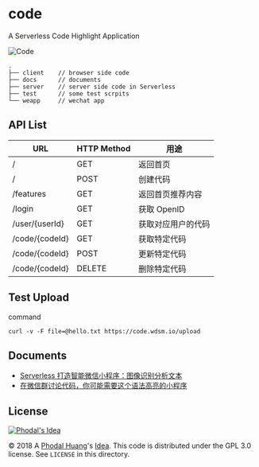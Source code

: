 # code

A Serverless Code Highlight Application

![Code](./docs/code.jpg)

```
.
├── client    // browser side code
├── docs      // documents
├── server    // server side code in Serverless
├── test      // some test scrpits
└── weapp     // wechat app
```

API List
---

| URL             | HTTP Method  |   用途          |
|-----------------|--------------|----------------|
| /               | GET          | 返回首页        | 
| /	               | POST         | 创建代码        |
| /features       | GET			   | 返回首页推荐内容  |
| /login          | GET          | 获取 OpenID     |
| /user/{userId}  | GET		      | 获取对应用户的代码 |
| /code/{codeId}  | GET          | 获取特定代码      |
| /code/{codeId}  | POST         | 更新特定代码      |
| /code/{codeId}  | DELETE       | 删除特定代码      |


Test Upload
---

command

```
curl -v -F file=@hello.txt https://code.wdsm.io/upload
```

Documents
---

 - [Serverless 打造智能微信小程序：图像识别分析文本](https://www.phodal.com/blog/serverless-rekognition-build-smart-weapp/)
 - [在微信群讨论代码，你可能需要这个语法高亮的小程序](https://zhuanlan.zhihu.com/p/36203850)

License
---

[![Phodal's Idea](http://brand.phodal.com/shields/idea-small.svg)](http://ideas.phodal.com/)

© 2018 A [Phodal Huang](https://www.phodal.com)'s [Idea](http://github.com/phodal/ideas).  This code is distributed under the GPL 3.0 license. See `LICENSE` in this directory.

